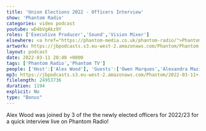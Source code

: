 ```yaml
---
title: 'Union Elections 2022 - Officers Interview'
show: 'Phantom Radio'
categories: video podcast
youtube: wD4bVgAkz9Y
roles: ['Executive Producer','Sound','Vision Mixer']
elsewhere: <a href="https://phantom-media.co.uk/phantom-radio/">Phantom Media</a>
artwork: https://jbpodcasts.s3.eu-west-2.amazonaws.com/Phantom/Phantom.jpg
layout: podcast
date: 2022-03-11 20:40 +0000
tags: ['Phantom Radio','Phantom TV']
people: ['Host':['Alex Wood'], 'Guests':['Owen Marques','Alexandra Mazilu','Dominic White'], 'Producer': ['Josh Brunning'],'Executive Producers':['Alex Wood','Josh Brunning']]
mp3: https://jbpodcasts.s3.eu-west-2.amazonaws.com/Phantom/2022-03-11+-+Officer+Interviews.mp3
filelength: 24953736
duration: 1194 
explicit: No
type: "Bonus"
---
```


Alex Wood was joined by 3 of the the newly elected officers for 2022/23 for a quick interview live on Phantom Radio!
